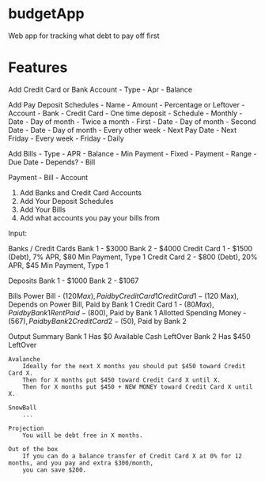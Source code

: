 # budgetApp
Web app for tracking what debt to pay off first



# Features

Add Credit Card or Bank Account
    - Type
    - Apr
    - Balance


Add Pay Deposit Schedules
    - Name
    - Amount
        - Percentage or Leftover
    - Account
        - Bank 
        - Credit Card
        - One time deposit
    - Schedule
        - Monthly
            - Date
            - Day of month
        - Twice a month
            - First
                - Date
                - Day of month
            - Second Date
                - Date
                - Day of month
        - Every other week
            - Next Pay Date
                - Next Friday
        - Every week
            - Friday
        - Daily

Add Bills
    - Type
        - APR
            - Balance
            - Min Payment
        - Fixed
            - Payment
            - Range
    - Due Date
    - Depends?
        - Bill

Payment
    - Bill
    - Account


1. Add Banks and Credit Card Accounts
2. Add Your Deposit Schedules
3. Add Your Bills
4. Add what accounts you pay your bills from

Input:

Banks / Credit Cards
    Bank 1 - $3000
    Bank 2 - $4000
    Credit Card 1 - $1500 (Debt), 7% APR, $80 Min Payment, Type 1
    Credit Card 2 - $800 (Debt), 20% APR, $45 Min Payment, Type 1

Deposits
    Bank 1 - $1000
    Bank 2 - $1067

Bills
    Power Bill - ($120 Max), Paid by Credit Card 1
    Credit Card 1 - ($120 Max), Depends on Power Bill, Paid by Bank 1
    Credit Card 1 - ($80 Max), Paid by Bank 1
    Rent Paid - ($800), Paid by Bank 1
    Allotted Spending Money - ($567), Paid by Bank 2
    Credit Card 2 - ($50), Paid by Bank 2

Output
    Summary
        Bank 1 Has $0 Available Cash LeftOver
        Bank 2 Has $450 LeftOver

    Avalanche 
        Ideally for the next X months you should put $450 toward Credit Card X.
        Then for X months put $450 toward Credit Card X until X.
        Then for X months put $450 + NEW MONEY toward Credit Card X until X.

    SnowBall
        ...

    Projection
        You will be debt free in X months.

    Out of the box
        If you can do a balance transfer of Credit Card X at 0% for 12 months, and you pay and extra $300/month,
        you can save $200.



